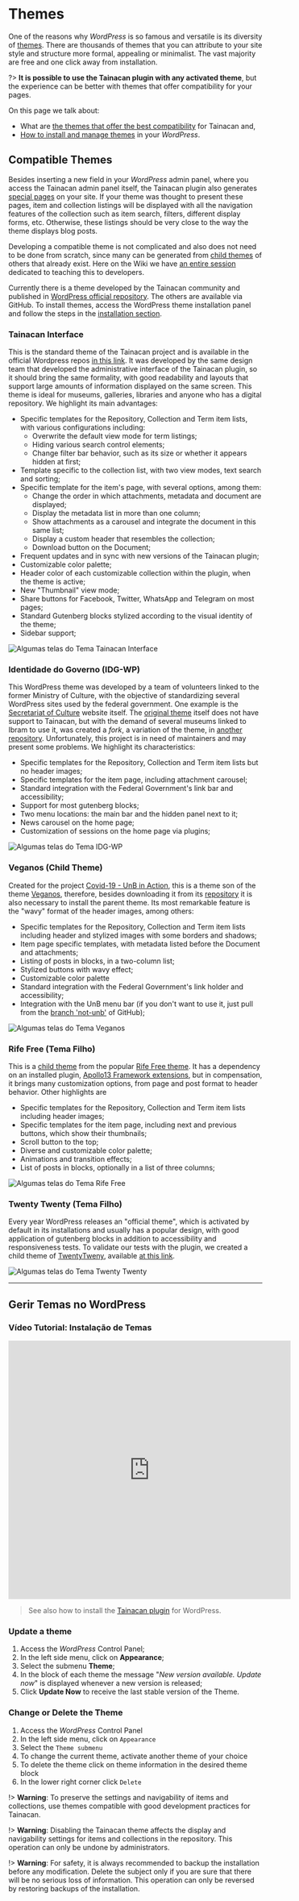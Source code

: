# Themes

One of the reasons why _WordPress_ is so famous and versatile is its diversity of [themes](https://wordpress.org/themes/ ":ignore"). There are thousands of themes that you can attribute to your site style and structure more formal, appealing or minimalist. The vast majority are free and one click away from installation.

?> **It is possible to use the Tainacan plugin with any activated theme**, but the experience can be better with themes that offer compatibility for your pages.

On this page we talk about:

- What are [the themes that offer the best compatibility](#compatible-themes) for Tainacan and,
- [How to install and manage themes](#manage-themes) in your _WordPress_.

## Compatible Themes

Besides inserting a new field in your _WordPress_ admin panel, where you access the Tainacan admin panel itself, the Tainacan plugin also generates [special pages](/tainacan-pages.md) on your site. If your theme was thought to present these pages, item and collection listings will be displayed with all the navigation features of the collection such as item search, filters, different display forms, etc. Otherwise, these listings should be very close to the way the theme displays blog posts.

Developing a compatible theme is not complicated and also does not need to be done from scratch, since many can be generated from [child themes](https://developer.wordpress.org/themes/advanced-topics/child-themes/) of others that already exist. Here on the Wiki we have [an entire session](/dev/creating-compatible-themes.md) dedicated to teaching this to developers.

Currently there is a theme developed by the Tainacan community and published in [WordPress official repository](https://wordpress.org/themes/). The others are available via GitHub. To install themes, access the WordPress theme installation panel and follow the steps in the [installation section](manage-themes).

### Tainacan Interface

This is the standard theme of the Tainacan project and is available in the official Wordpress repos [in this link](https://br.wordpress.org/themes/tainacan-interface/). It was developed by the same design team that developed the administrative interface of the Tainacan plugin, so it should bring the same formality, with good readability and layouts that support large amounts of information displayed on the same screen. This theme is ideal for museums, galleries, libraries and anyone who has a digital repository. We highlight its main advantages:

- Specific templates for the Repository, Collection and Term item lists, with various configurations including:
  - Overwrite the default view mode for term listings;
  - Hiding various search control elements;
  - Change filter bar behavior, such as its size or whether it appears hidden at first;
- Template specific to the collection list, with two view modes, text search and sorting;
- Specific template for the item's page, with several options, among them:
  - Change the order in which attachments, metadata and document are displayed;
  - Display the metadata list in more than one column;
  - Show attachments as a carousel and integrate the document in this same list;
  - Display a custom header that resembles the collection;
  - Download button on the Document;
- Frequent updates and in sync with new versions of the Tainacan plugin;
- Customizable color palette;
- Header color of each customizable collection within the plugin, when the theme is active;
- New "Thumbnail" view mode;
- Share buttons for Facebook, Twitter, WhatsApp and Telegram on most pages;
- Standard Gutenberg blocks stylized according to the visual identity of the theme;
- Sidebar support;

![Algumas telas do Tema Tainacan Interface](/_assets/gifs/themes-tainacan-interface.gif)

### Identidade do Governo (IDG-WP)

This WordPress theme was developed by a team of volunteers linked to the former Ministry of Culture, with the objective of standardizing several WordPress sites used by the federal government. One example is the [Secretariat of Culture](http://cultura.gov.br/) website itself. The [original theme](https://github.com/culturagovbr/IDG-WP) itself does not have support to Tainacan, but with the demand of several museums linked to Ibram to use it, was created a _fork_, a variation of the theme, in [another repository](https://github.com/medialab-ufg/IDG-WP ":ignore"). Unfortunately, this project is in need of maintainers and may present some problems. We highlight its characteristics:

- Specific templates for the Repository, Collection and Term item lists but no header images;
- Specific templates for the item page, including attachment carousel;
- Standard integration with the Federal Government's link bar and accessibility;
- Support for most gutenberg blocks;
- Two menu locations: the main bar and the hidden panel next to it;
- News carousel on the home page;
- Customization of sessions on the home page via plugins;

![Algumas telas do Tema IDG-WP](/_assets/gifs/themes-idg-wp.gif)

### Veganos (Child Theme)

Created for the project [Covid-19 - UnB in Action](http://repositoriocovid19.unb.br/ ":ignore"), this is a theme son of the theme [Veganos](https://wordpress.org/themes/veganos/ ":ignore"), therefore, besides downloading it from its [repository](https://github.com/tainacan/tainacan-unb-covid-19 ":ignore") it is also necessary to install the parent theme. Its most remarkable feature is the "wavy" format of the header images, among others:

- Specific templates for the Repository, Collection and Term item lists including header and stylized images with some borders and shadows;
- Item page specific templates, with metadata listed before the Document and attachments;
- Listing of posts in blocks, in a two-column list;
- Stylized buttons with wavy effect;
- Customizable color palette
- Standard integration with the Federal Government's link holder and accessibility;
- Integration with the UnB menu bar (if you don't want to use it, just pull from the [branch 'not-unb'](https://github.com/tainacan/tainacan-unb-covid-19/tree/not-unb ":ignore") of GitHub);

![Algumas telas do Tema Veganos](/_assets/gifs/themes-veganos.gif)

### Rife Free (Tema Filho)

This is a [child theme](https://github.com/tainacan/rife-free-child ":ignore") from the popular [Rife Free theme](https://wordpress.org/themes/rife-free/ ":ignore"). It has a dependency on an installed plugin, [Apollo13 Framework extensions](https://apollo13themes.com/rife/free ":ignore"), but in compensation, it brings many customization options, from page and post format to header behavior. Other highlights are

- Specific templates for the Repository, Collection and Term item lists including header images;
- Specific templates for the item page, including next and previous buttons, which show their thumbnails;
- Scroll button to the top;
- Diverse and customizable color palette;
- Animations and transition effects;
- List of posts in blocks, optionally in a list of three columns;

![Algumas telas do Tema Rife Free](/_assets/gifs/themes-rife-free.gif)

### Twenty Twenty (Tema Filho)

Every year WordPress releases an "official theme", which is activated by default in its installations and usually has a popular design, with good application of gutenberg blocks in addition to accessibility and responsiveness tests. To validate our tests with the plugin, we created a child theme of [TwentyTweny](https://wordpress.org/themes/twentytwenty/ ":ignore"), available [at this link](https://github.com/tainacan/TwentyTwentyChild ":ignore").

![Algumas telas do Tema Twenty Twenty](/_assets/gifs/themes-twentytwenty.gif)

---

## Gerir Temas no WordPress

### Vídeo Tutorial: Instalação de Temas

<iframe
    width="560"
    height="513" 
    src="https://www.youtube.com/embed/oEl9bWe_rWI?start=780"
    frameborder="0"
    allow="accelerometer; autoplay; encrypted-media; gyroscope; picture-in-picture"
    allowfullscreen>
</iframe>

> See also how to install the [Tainacan plugin](/tainacan) for WordPress.

### Update a theme

1. Access the _WordPress_ Control Panel;
2. In the left side menu, click on **Appearance**;
3. Select the submenu **Theme**;
4. In the block of each theme the message "_New version available. Update now_" is displayed whenever a new version is released;
5. Click **Update Now** to receive the last stable version of the Theme.

### Change or Delete the Theme

1. Access the _WordPress_ Control Panel
2. In the left side menu, click on `Appearance`
3. Select the `Theme submenu`
4. To change the current theme, activate another theme of your choice
5. To delete the theme click on theme information in the desired theme block
6. In the lower right corner click `Delete`

!> **Warning**: To preserve the settings and navigability of items and collections, use themes compatible with good development practices for Tainacan.

!> **Warning**: Disabling the Tainacan theme affects the display and navigability settings for items and collections in the repository. This operation can only be undone by administrators.

!> **Warning**: For safety, it is always recommended to backup the installation before any modification. Delete the subject only if you are sure that there will be no serious loss of information. This operation can only be reversed by restoring backups of the installation.